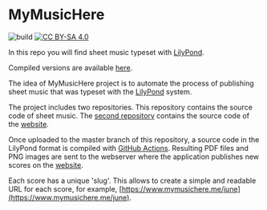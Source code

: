 # MyMusicHere

![build](https://github.com/dmitrvk/mymusichere/workflows/build/badge.svg)
[![CC BY-SA 4.0][cc-by-sa-shield]][cc-by-sa]

In this repo you will find sheet music typeset with
[LilyPond](https://lilypond.org).

Compiled versions are available
[here](https://www.mymusichere.me).

The idea of MyMusicHere project is to automate the process
of publishing sheet music that was typeset with the
[LilyPond](http://lilypond.org) system.

The project includes two repositories.
This repository contains the source code of sheet music.
The [second repository](http://github.com/dmitrvk/mymusichere.me)
contains the source code of the [website](http://www.mymusichere.me).

Once uploaded to the master branch of this repository,
a source code in the LilyPond format is compiled with
[GitHub Actions](https://github.com/dmitrvk/mymusichere/actions).
Resulting PDF files and PNG images are sent to the webserver
where the application publishes new scores on the
[website](http://www.mymusichere.me).

Each score has a unique 'slug'.
This allows to create a simple and readable URL for each score, for example,
[https://www.mymusichere.me/june](https://www.mymusichere.me/june).

[cc-by-sa]: http://creativecommons.org/licenses/by-sa/4.0
[cc-by-sa-shield]: https://img.shields.io/badge/License-CC%20BY--SA%204.0-lightgrey.svg
